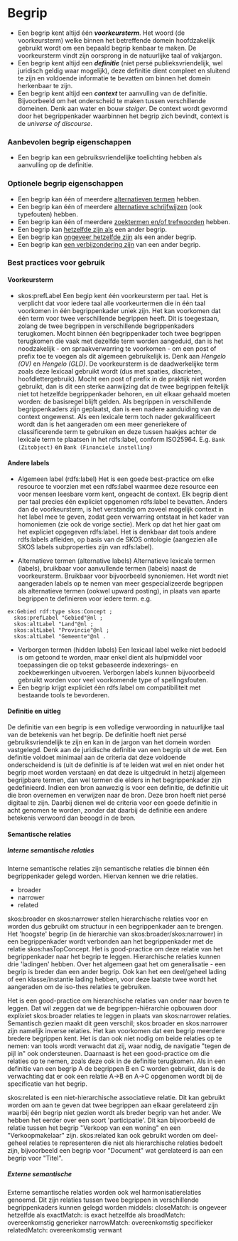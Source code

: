 # Begrip
- Een begrip kent altijd één **_voorkeursterm_**. Het woord (de voorkeursterm) welke binnen het betreffende domein hoofdzakelijk gebruikt wordt om een bepaald begrip kenbaar te maken. De voorkeursterm vindt zijn oorsprong in de natuurlijke taal of vakjargon.
- Een begrip kent altijd een **_definitie_** (niet persé publieksvriendelijk, wel juridisch geldig waar mogelijk), deze definitie dient compleet en sluitend te zijn en voldoende informatie te bevatten om binnen het domein herkenbaar te zijn.
- Een begrip kent altijd een **_context_** ter aanvulling van de definitie. Bijvoorbeeld om het onderscheid te maken tussen verschillende domeinen. Denk aan water en bouw _steiger_.
De context wordt gevormd door het begrippenkader waarbinnen het begrip zich bevindt, context is de _universe of discourse_.

### Aanbevolen begrip eigenschappen
- Een begrip kan een gebruiksvriendelijke toelichting hebben als aanvulling op de definitie.

### Optionele begrip eigenschappen
- Een begrip kan één of meerdere [alternatieven termen](#andere-labels) hebben.
- Een begrip kan één of meerdere [alternatieve schrijfwijzen](#andere-labels) (ook typefouten) hebben.
- Een begrip kan één of meerdere [zoektermen en/of trefwoorden](#andere-labels) hebben.
- Een begrip kan [hetzelfde zijn als](#semantische-relaties) een ander begrip.
- Een begrip kan [ongeveer hetzelfde zijn](#semantische-relaties) als een ander begrip.
- Een begrip kan [een verbijzondering zijn](#semantische-relaties) van een ander begrip.

### Best practices voor gebruik

#### Voorkeursterm
- skos:prefLabel
Een begip kent één voorkeursterm per taal. Het is verplicht dat voor iedere taal alle voorkeurtermen die in één taal voorkomen in één begrippenkader uniek zijn. Het kan voorkomen dat één term voor twee verschillende begrippen heeft. Dit is toegestaan, zolang de twee begrippen in verschillende begrippenkaders terugkomen.
Mocht binnen één begrippenkader toch twee begrippen terugkomen die vaak met dezelfde term worden aangeduid, dan is het noodzakelijk - om spraakverwarring te voorkomen - om een post of prefix toe te voegen als dit algemeen gebruikelijk is. Denk aan _Hengelo (OV)_ en _Hengelo (GLD)_. De voorkeursterm is de daadwerkelijke term zoals deze lexicaal gebruikt wordt (dus met spaties, diacrieten, hoofdlettergebruik). Mocht een post of prefix in de praktijk niet worden gebruikt, dan is dit een sterke aanwijzing dat de twee begrippen feitelijk niet tot hetzelfde begrippenkader behoren, en uit elkaar gehaald moeten worden: de basisregel blijft gelden. Als begrippen in verschillende begrippenkaders zijn geplaatst, dan is een nadere aanduiding van de context ongewenst. Als een lexicale term toch nader gekwalificeert wordt dan is het aangeraden om een meer generiekere of classificerende term te gebruiken en deze tussen haakjes achter de lexicale term te plaatsen in het rdfs:label, conform ISO25964. E.g. `Bank (Zitobject)` en `Bank (Financiele instelling)`

#### Andere labels
- Algemeen label (rdfs:label)
Het is een goede best-practice om elke resource te voorzien met een rdfs:label waarmee deze resource een voor mensen leesbare vorm kent, ongeacht de context. Elk begrip dient per taal precies één expliciet opgenomen rdfs:label te bevatten. Anders dan de voorkeursterm, is het verstandig om zoveel mogelijk context in het label mee te geven, zodat geen verwarring ontstaat in het kader van homoniemen (zie ook de vorige sectie). Merk op dat het hier gaat om het expliciet opgegeven rdfs:label. Het is denkbaar dat tools andere rdfs:labels afleiden, op basis van de SKOS ontologie (aangezien alle SKOS labels subproperties zijn van rdfs:label).

- Alternatieve termen (alternative labels)
Alternatieve lexicale termen (labels), bruikbaar voor aanvullende termen (labels) naast de voorkeursterm. Bruikbaar voor bijvoorbeeld synoniemen.
Het wordt niet aangeraden labels op te nemen van meer gespecializeerde begrippen als alternatieve termen (ookwel upward posting), in plaats van aparte begrippen te definieren voor iedere term.
e.g.
```
ex:Gebied rdf:type skos:Concept ;
  skos:prefLabel "Gebied"@nl ;
  skos:altLabel "Land"@nl ;
  skos:altLabel "Provincie"@nl ;
  skos:altLabel "Gemeente"@nl .
```
- Verborgen termen (hidden labels)
Een lexicaal label welke niet bedoeld is om getoond te worden, maar enkel dient als hulpmiddel voor toepassingen die op tekst gebaseerde indexerings- en zoekbewerkingen uitvoeren. Verborgen labels kunnen bijvoorbeeld gebruikt worden voor veel voorkomende type of spellingsfouten.
- Een begrip krijgt expliciet één rdfs:label om compatibiliteit met bestaande tools te bevorderen.

#### Definitie en uitleg
De definitie van een begrip is een volledige verwoording in natuurlijke taal van de betekenis van het begrip. De definitie hoeft niet persé gebruiksvriendelijk te zijn en kan in de jargon van het domein worden vastgelegd. Denk aan de juridische definitie van een begrip uit de wet. Een definitie voldoet minimaal aan de criteria dat deze voldoende onderscheidend is (uit de definitie is af te leiden wat wel en niet onder het begrip moet worden verstaan) en dat deze is uitgedrukt in hetzij algemeen begrijpbare termen, dan wel termen die elders in het begrippenkader zijn gedefinieerd. Indien een bron aanwezig is voor een definitie, de definitie uit die bron overnemen en verwijzen naar de bron. Deze bron hoeft niet persé digitaal te zijn. Daarbij dienen wel de criteria voor een goede definitie in acht genomen te worden, zonder dat daarbij de definitie een andere betekenis verwoord dan beoogd in de bron.

#### Semantische relaties

##### Interne semantische relaties
Interne semantische relaties zijn semantische relaties die binnen één begrippenkader gelegd worden.
Hiervan kennen we drie relaties.
- broader
- narrower
- related

skos:broader en skos:narrower stellen hierarchische relaties voor en worden dus gebruikt om structuur in een begrippenkader aan te brengen. Het 'hoogste' begrip (in de hierarchie van skos:broader/skos:narrower) in een begrippenkader wordt verbonden aan het begrippenkader met de relatie skos:hasTopConcept. Het is good-practice om deze relatie van het begrippenkader naar het begrip te leggen.
Hierarchische relaties kunnen drie 'ladingen' hebben. Over het algemeen gaat het om generalisatie - een begrip is breder dan een ander begrip. Ook kan het een deel/geheel lading of een klasse/instantie lading hebben, voor deze laatste twee wordt het aangeraden om de iso-thes relaties te gebruiken.

Het is een good-practice om hierarchische relaties van onder naar boven te leggen. Dat wil zeggen dat we de begrippen-hiërarchie opbouwen door explixiet skos:broader relaties te leggen in plaats van skos:narrower relaties. Semantisch gezien maakt dit geen verschil; skos:broader en skos:narrower zijn namelijk inverse relaties. Het kan voorkomen dat een begrip meerdere bredere begrippen kent. Het is dan ook niet nodig om beide relaties op te nemen: van tools wordt verwacht dat zij, waar nodig, de navigatie "tegen de pijl in" ook ondersteunen. Daarnaast is het een good-practice om die relaties op te nemen, zoals deze ook in de definitie terugkomen. Als in een definitie van een begrip A de begrippen B en C worden gebruikt, dan is de verwachting dat er ook een relatie A->B en A->C opgenomen wordt bij de specificatie van het begrip.

skos:related is een niet-hierarchische associatieve relatie. Dit kan gebruikt worden om aan te geven dat twee begrippen aan elkaar gerelateerd zijn waarbij één begrip niet gezien wordt als breder begrip van het ander. We hebben het eerder over een soort 'participatie'. Dit kan bijvoorbeeld de relatie tussen het begrip "Verkoop van een woning" en een "Verkoopmakelaar" zijn. skos:related kan ook gebruikt worden om deel-geheel relaties te representeren die niet als hierarchische relaties bedoelt zijn, bijvoorbeeld een begrip voor "Document" wat gerelateerd is aan een begrip voor "Titel".

##### Externe semantische
Externe semantische relaties worden ook wel harmonisatierelaties genoemd. Dit zijn relaties tussen twee begrippen in verschillende begrippenkaders kunnen gelegd worden middels:
closeMatch: is ongeveer hetzelfde als
exactMatch: is exact hetzelfde als
broadMatch: overeenkomstig generieker
narrowMatch: overeenkomstig specifieker
relatedMatch: overeenkomstig verwant
